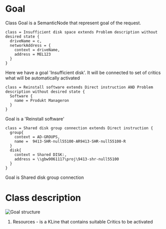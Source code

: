 # Goal
Class Goal is a SemanticNode that represent goal of the request. 

```
class = Insufficient disk space extends Problem description without desired state {
  driveName = c,
  networkAddress = {
    context = driveName,
    address = MEL123
  }
}
```

Here we have a goal 'Insufficient disk'. It will be connected to set of critics what will be automatically activated

```
class = Reinstall software extends Direct instruction AND Problem description without desired state {
  Software {
    name = Produkt Manageron
  }
}
```

Goal is a 'Reinstall software'

```
class = Shared disk group connection extends Direct instruction {
  group{
    context = AD-GROUPS,
    name =  9413-SHR-null55100-AR9413-SHR-null55100-R
  }
  disk{
    context = Shared DISK:,
    address = \\gbw9061117\proj\9413-shr-null55100
  }
}
```

Goal is Shared disk group connection

# Class description

![Goal structure](https://github.com/menta/menta-0.3/raw/master/doc/informal/uml/images/GoalTraining.png)

1.  Resources - is a KLine that contains suitable Critics to be activated
